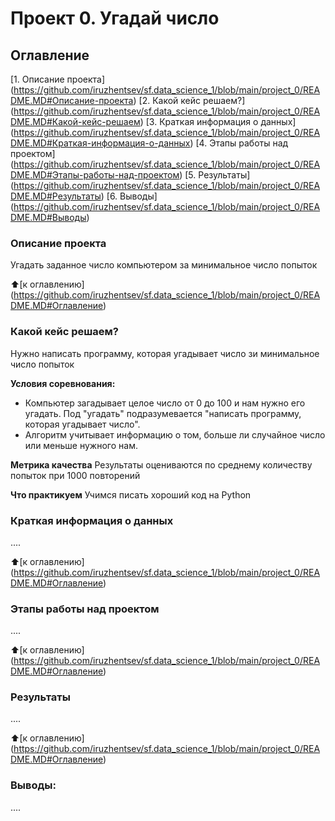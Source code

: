 # Проект 0. Угадай число

## Оглавление
[1. Описание проекта] (https://github.com/iruzhentsev/sf.data_science_1/blob/main/project_0/README.MD#Описание-проекта)
[2. Какой кейс решаем?] (https://github.com/iruzhentsev/sf.data_science_1/blob/main/project_0/README.MD#Какой-кейс-решаем)
[3. Краткая информация о данных] (https://github.com/iruzhentsev/sf.data_science_1/blob/main/project_0/README.MD#Краткая-информация-о-данных)
[4. Этапы работы над проектом] (https://github.com/iruzhentsev/sf.data_science_1/blob/main/project_0/README.MD#Этапы-работы-над-проектом)
[5. Результаты] (https://github.com/iruzhentsev/sf.data_science_1/blob/main/project_0/README.MD#Результаты)
[6. Выводы] (https://github.com/iruzhentsev/sf.data_science_1/blob/main/project_0/README.MD#Выводы)


### Описание проекта
Угадать заданное число компьютером за минимальное число попыток

:arrow_up:[к оглавлению] (https://github.com/iruzhentsev/sf.data_science_1/blob/main/project_0/README.MD#Оглавление)

### Какой кейс решаем?
Нужно написать программу, которая угадывает число зи минимальное число попыток

**Условия соревнования:**
- Компьютер загадывает целое число от 0 до 100 и нам нужно его угадать. Под "угадать" подразумевается "написать программу, которая угадывает число".
- Алгоритм учитывает информацию о том, больше ли случайное число или меньше нужного нам.

**Метрика качества**
Результаты оцениваются по среднему количеству попыток при 1000 повторений

**Что практикуем**
Учимся писать хороший код на Python

### Краткая информация о данных
....

:arrow_up:[к оглавлению] (https://github.com/iruzhentsev/sf.data_science_1/blob/main/project_0/README.MD#Оглавление)

### Этапы работы над проектом
....

:arrow_up:[к оглавлению] (https://github.com/iruzhentsev/sf.data_science_1/blob/main/project_0/README.MD#Оглавление)

### Результаты
....

:arrow_up:[к оглавлению] (https://github.com/iruzhentsev/sf.data_science_1/blob/main/project_0/README.MD#Оглавление)

### Выводы:
....

